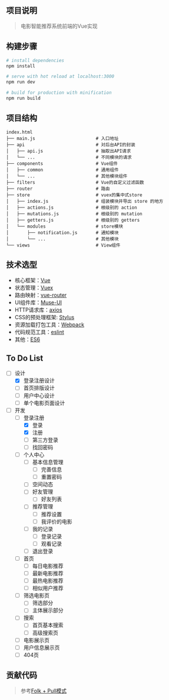 ## 项目说明

> 电影智能推荐系统前端的Vue实现

## 构建步骤

``` bash
# install dependencies
npm install

# serve with hot reload at localhost:3000
npm run dev

# build for production with minification
npm run build
```

## 项目结构
```
index.html  
├── main.js                       # 入口地址
├── api                           # 对后台API的封装
│   ├── api.js                    # 抽取出API请求
│   └── ...                       # 不同模块的请求
├── components                    # Vue组件
│   ├── common                    # 通用组件
│   └── ...                       # 其他模块组件
├── filters                       # Vue的自定义过滤函数
├── router                        # 路由
├── store                         # vuex的集中式store
│   ├── index.js                  # 组装模块并导出 store 的地方
│   ├── actions.js                # 根级别的 action
│   ├── mutations.js              # 根级别的 mutation
│   ├── getters.js                # 根级别的 getters
│   └── modules                   # store模块
│       ├── notification.js       # 通知模块
│       └── ...                   # 其他模块
└── views                         # View组件
```

## 技术选型

+ 核心框架：[Vue](https://cn.vuejs.org/v2/guide/)
+ 状态管理：[Vuex](https://vuex.vuejs.org/zh-cn/intro.html)
+ 路由映射：[vue-router](https://router.vuejs.org/zh-cn/)
+ UI组件库：[Muse-UI](https://museui.github.io/#/index)
+ HTTP请求库：[axios](https://github.com/mzabriskie/axios)
+ CSS的预处理框架: [Stylus](http://stylus-lang.com/)
+ 资源加载打包工具：[Webpack](https://webpack.github.io/)
+ 代码规范工具：[eslint](http://eslint.org/)
+ 其他：[ES6](https://wohugb.gitbooks.io/ecmascript-6/content/index.html)

## To Do List
+ [ ] 设计
  + [x] 登录注册设计
  + [ ] 首页排版设计
  + [ ] 用户中心设计
  + [ ] 单个电影页面设计
+ [ ] 开发
  + [ ] 登录注册
    + [x] 登录
    + [x] 注册
    + [ ] 第三方登录
    + [ ] 找回密码
  + [ ] 个人中心
    + [ ] 基本信息管理
      + [ ] 完善信息
      + [ ] 重置密码
    + [ ] 空间动态
    + [ ] 好友管理
      + [ ] 好友列表
    + [ ] 推荐管理
      + [ ] 推荐设置
      + [ ] 我评价的电影
    + [ ] 我的记录
      + [ ] 登录记录
      + [ ] 观看记录
    + [ ] 退出登录
  + [ ] 首页
    + [ ] 每日电影推荐
    + [ ] 最新电影推荐
    + [ ] 最热电影推荐
    + [ ] 相似用户推荐
  + [ ] 筛选电影页
    + [ ] 筛选部分
    + [ ] 主体展示部分
  + [ ] 搜索
    + [ ] 首页基本搜索
    + [ ] 高级搜索页
  + [ ] 电影展示页
  + [ ] 用户信息展示页
  + [ ] 404页

## 贡献代码
  > 参考[Folk + Pull模式](http://www.worldhello.net/gotgithub/04-work-with-others/010-fork-and-pull.html)

